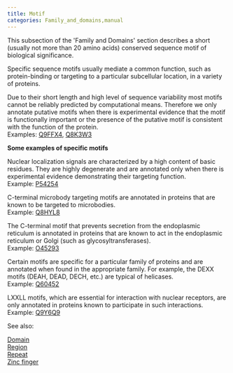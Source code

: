 ```yaml
---
title: Motif
categories: Family_and_domains,manual
---
```


This subsection of the 'Family and Domains' section describes a short (usually not more than 20 amino acids) conserved sequence motif of biological significance.

Specific sequence motifs usually mediate a common function, such as protein-binding or targeting to a particular subcellular location, in a variety of proteins.

Due to their short length and high level of sequence variability most motifs cannot be reliably predicted by computational means. Therefore we only annotate putative motifs when there is experimental evidence that the motif is functionally important or the presence of the putative motif is consistent with the function of the protein.  
Examples: [Q9FFX4](https://www.uniprot.org/uniprotkb/Q9FFX4#family_and_domains), [Q8K3W3](https://www.uniprot.org/uniprotkb/Q8K3W3#family_and_domains)

**Some examples of specific motifs**

Nuclear localization signals are characterized by a high content of basic residues. They are highly degenerate and are annotated only when there is experimental evidence demonstrating their targeting function.  
Example: [P54254](https://www.uniprot.org/uniprotkb/P54254#family_and_domains)

C-terminal microbody targeting motifs are annotated in proteins that are known to be targeted to microbodies.  
Example: [Q8HYL8](https://www.uniprot.org/uniprotkb/Q8HYL8#family_and_domains)

The C-terminal motif that prevents secretion from the endoplasmic reticulum is annotated in proteins that are known to act in the endoplasmic reticulum or Golgi (such as glycosyltransferases).  
Example: [O45293](https://www.uniprot.org/uniprotkb/O45293#family_and_domains)

Certain motifs are specific for a particular family of proteins and are annotated when found in the appropriate family. For example, the DEXX motifs (DEAH, DEAD, DECH, etc.) are typical of helicases.  
Example: [Q60452](https://www.uniprot.org/uniprotkb/Q60452#family_and_domains)

LXXLL motifs, which are essential for interaction with nuclear receptors, are only annotated in proteins known to participate in such interactions.  
Example: [Q9Y6Q9](https://www.uniprot.org/uniprotkb/Q9Y6Q9#family_and_domains)

See also:

[Domain](https://www.uniprot.org/help/domain)  
[Region](https://www.uniprot.org/help/region)  
[Repeat](https://www.uniprot.org/help/repeat)  
[Zinc finger](https://www.uniprot.org/help/zn%5Ffing)
